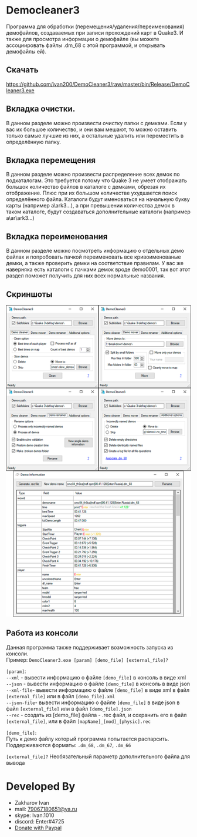 ﻿# Democleaner3
Программа для обработки (перемещения/удаления/переименования) демофайлов, создаваемых при записи прохождений карт в Quake3. 
И также для просмотра информации о демофайле (вы можете ассоциировать файлы .dm_68 с этой программой, и открывать демофайлы ей).

## Скачать
https://github.com/ivan200/DemoCleaner3/raw/master/bin/Release/DemoCleaner3.exe

## Вкладка очистки.
В данном разделе можно произвести очистку папки с демками. Если у вас их большое количество, и они вам мешают, то можно оставить только самые лучшие из них, а остальные удалить или переместить в определённую папку.

## Вкладка перемещения
В данном разделе можно произвести распределение всех демок по подкаталогам. Это требуется потому что Quake 3 не умеет отображать большок количество файлов в каталоге с демками, обрезая их отображение. Плюс при их большом количестве ухудшается поиск определённого файла.
Каталоги будут именоваться на начальную букву карты (например a\ark3...), а при превышении количества демок в таком каталоге, будут создаваться дополнительные каталоги (например a\ar\ark3...)

## Вкладка переименования
В данном разделе можно посмотреть информацию о отдельных демо файлах и попробовать пачкой переименовать все кривоименованые демки, а также проверить демки на соответствие правилам.
У вас же наверняка есть каталоги с пачками демок вроде demo0001, так вот этот раздел поможет получить для них всех нормальные названия.

## Скриншоты
<img src='Screenshots.png' width='600'/>

## Работа из консоли
Данная программа также поддерживает возможность запуска из консоли.<br />
Пример: `DemoCleaner3.exe [param] [demo_file] [external_file]?`

`[param]`:<br />
`--xml` - вывести информацию о файле `[demo_file]` в консоль в виде xml<br />
`--json` - вывести информацию о файле `[demo_file]` в консоль в виде json<br />
`--xml-file`- вывести информацию о файле `[demo_file]` в виде xml в файл `[external_file]` или в файл `[demo_file].xml`<br />
`--json-file`- вывести информацию о файле `[demo_file]` в виде json в файл `[external_file]` или в файл `[demo_file].json`<br />
`--rec` - создать из [demo_file] файла - .rec файл, и сохранить его в файл `[external_file]`, или в файл `[mapName]_[mod]_[physic].rec`

`[demo_file]`:<br />
Путь к демо файлу который программа попытается распарсить.
Поддерживаются форматы: `.dm_68`, `.dm_67`, `.dm_66`

`[external_file]?`
Необязательный параметр дополнительного файла для вывода

# Developed By

* Zakharov Ivan
* mail: 79067180651@ya.ru
* skype: Ivan.1010
* discord: Enter#4725
* [Donate with Paypal](https://www.paypal.me/ivanz200)
